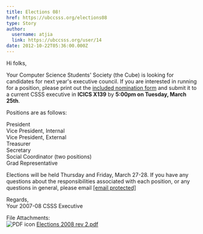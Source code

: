 ```yaml
---
title: Elections 08! 
href: https://ubccsss.org/elections08
type: Story
author:
  username: atjia
  link: https://ubccsss.org/user/14
date: 2012-10-22T05:36:00.000Z
---
```


<div class="field field-name-body field-type-text-with-summary field-label-hidden"><div class="field-items"><div class="field-item even"><p>Hi folks,</p>
<p>Your Computer Science Students&apos; Society (the Cube) is looking for candidates for next year&apos;s executive council. If you are interested in running for a position, please print out the <a href="/files/Elections%202008%20rev%202.pdf">included nomination form</a> and submit it to a current CSSS executive in <b>ICICS X139</b> by <b>5:00pm on Tuesday, March 25th</b>.</p>
<p>Positions are as follows:</p>
<p>President<br>
Vice President, Internal<br>
Vice President, External<br>
Treasurer<br>
Secretary<br>
Social Coordinator (two positions)<br>
Grad Representative</p>
<p>Elections will be held Thursday and Friday, March 27-28. If you have any questions about the responsibilities associated with each position, or any questions in general, please email <a href="/cdn-cgi/l/email-protection" class="__cf_email__" data-cfemail="e2878e8781968b8d8c91a2968a8781978087cc8183cc">[email&#xA0;protected]</a></p>
<p>Regards,<br>
Your 2007-08 CSSS Executive</p>
</div></div></div><div class="field field-name-field-file-attachments field-type-file field-label-above"><div class="field-label">File Attachments:&#xA0;</div><div class="field-items"><div class="field-item even"><span class="file"><img class="file-icon" alt="PDF icon" title="application/pdf" src="/modules/file/icons/application-pdf.png"> <a href="https://ubccsss.org/files/Elections%202008%20rev%202.pdf" type="application/pdf; length=107916">Elections 2008 rev 2.pdf</a></span></div></div></div>    <footer>
          </footer>